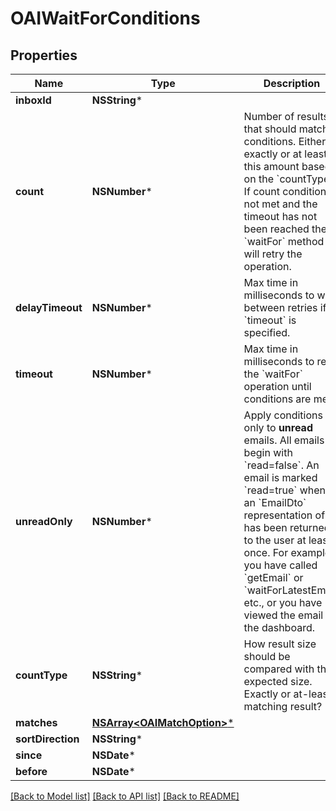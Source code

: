 # OAIWaitForConditions

## Properties
Name | Type | Description | Notes
------------ | ------------- | ------------- | -------------
**inboxId** | **NSString*** |  | [optional] 
**count** | **NSNumber*** | Number of results that should match conditions. Either exactly or at least this amount based on the &#x60;countType&#x60;. If count condition is not met and the timeout has not been reached the &#x60;waitFor&#x60; method will retry the operation. | [optional] 
**delayTimeout** | **NSNumber*** | Max time in milliseconds to wait between retries if a &#x60;timeout&#x60; is specified. | [optional] 
**timeout** | **NSNumber*** | Max time in milliseconds to retry the &#x60;waitFor&#x60; operation until conditions are met. | 
**unreadOnly** | **NSNumber*** | Apply conditions only to **unread** emails. All emails begin with &#x60;read&#x3D;false&#x60;. An email is marked &#x60;read&#x3D;true&#x60; when an &#x60;EmailDto&#x60; representation of it has been returned to the user at least once. For example you have called &#x60;getEmail&#x60; or &#x60;waitForLatestEmail&#x60; etc., or you have viewed the email in the dashboard. | [optional] 
**countType** | **NSString*** | How result size should be compared with the expected size. Exactly or at-least matching result? | [optional] 
**matches** | [**NSArray&lt;OAIMatchOption&gt;***](OAIMatchOption) |  | [optional] 
**sortDirection** | **NSString*** |  | [optional] 
**since** | **NSDate*** |  | [optional] 
**before** | **NSDate*** |  | [optional] 

[[Back to Model list]](../README#documentation-for-models) [[Back to API list]](../README#documentation-for-api-endpoints) [[Back to README]](../README)


